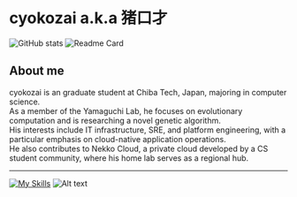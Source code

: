 # cyokozai a.k.a 猪口才

![GitHub stats](https://github-readme-stats.vercel.app/api?username=cyokozai&show_icons=true&count_private=true)
![Readme Card](https://github-readme-stats.vercel.app/api/top-langs/?username=cyokozai&langs_count=4&hide=tex,processing,javascript,typescript,html,css,jupyternotebook)  
<!--![GitHub Streak](https://streak-stats.demolab.com?user=cyokozai&theme=solarized-light&hide_border=true&border_radius=5&date_format=%5BY.%5Dn.j&mode=weekly&card_width=400)-->
<!--![https://github-profile-apple-music.web.app/api/v1/users/QUeDRw6aHiFKPq19W1hI/recent/played/tracks?template=template_1_1](https://github-profile-apple-music.web.app/api/v1/users/QUeDRw6aHiFKPq19W1hI/recent/played/tracks?template=template_1_1)-->
<!--![https://github-profile-apple-music.web.app/api/v1/users/QUeDRw6aHiFKPq19W1hI/recent/played/tracks?template=template_3_1](https://github-profile-apple-music.web.app/api/v1/users/QUeDRw6aHiFKPq19W1hI/recent/played/tracks?template=template_3_1)-->

## About me

  cyokozai is an graduate student at Chiba Tech, Japan, majoring in computer science.   
  As a member of the Yamaguchi Lab, he focuses on evolutionary computation and is researching a novel genetic algorithm.   
  His interests include IT infrastructure, SRE, and platform engineering, with a particular emphasis on cloud-native application operations.   
  He also contributes to Nekko Cloud, a private cloud developed by a CS student community, where his home lab serves as a regional hub.  

---

[![My Skills](https://skillicons.dev/icons?i=linux,ubuntu,bash,kubernetes,docker,gcp,aws,cloudflare,terraform,ansible,grafana,prometheus,nginx,django,go,julia,py,c,arduino,processing,supabase,html,npm,wasm,git,github,githubactions,vscode,md,latex&theme=light&perline=5)](https://skillicons.dev)
![Alt text](https://spotify-recently-played-readme.vercel.app/api?user=31xpj57quut7dxwacnk2og4ro66a)

<!--
**cyokozai/cyokozai** is a ✨ _special_ ✨ repository because its `README.md` (this file) appears on your GitHub profile.

Here are some ideas to get you started:

- 🔭 I’m currently working on ...
- 🌱 I’m currently learning ...
- 👯 I’m looking to collaborate on ...
- 🤔 I’m looking for help with ...
- 💬 Ask me about ...
- 📫 How to reach me: ...
- 😄 Pronouns: ...
- ⚡ Fun fact: ...
-->
